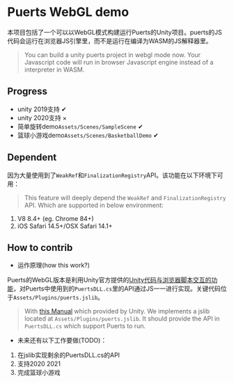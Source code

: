 # Puerts WebGL demo
本项目包括了一个可以以WebGL模式构建运行Puerts的Unity项目。puerts的JS代码会运行在浏览器JS引擎里，而不是运行在编译为WASM的JS解释器里。
> You can build a unity puerts project in webgl mode now. Your Javascript code will run in browser Javascript engine instead of a interpreter in WASM.

## Progress
* unity 2019支持 ✔
* unity 2020支持 ×
* 简单旋转demo`Assets/Scenes/SampleScene` ✔
* 篮球小游戏demo`Assets/Scenes/BasketballDemo` ✔

## Dependent
因为大量使用到了`WeakRef`和`FinalizationRegistry`API。该功能在以下环境下可用：
> This feature will deeply depend the `WeakRef` and `FinalizationRegistry` API. Which are supported in below environment:
1. V8 8.4+ (eg. Chrome 84+)
2. iOS Safari 14.5+/OSX Safari 14.1+

## How to contrib
* 运作原理(how this work?)

Puerts的WebGL版本是利用Unity官方提供的[Unity代码与浏览器脚本交互的功能](https://docs.unity3d.com/2018.4/Documentation/Manual/webgl-interactingwithbrowserscripting.html)，对Puerts中使用到的`PuertsDLL.cs`里的API通过JS一一进行实现。关键代码位于`Assets/Plugins/puerts.jslib`。
> With [this Manual](https://docs.unity3d.com/2018.4/Documentation/Manual/webgl-interactingwithbrowserscripting.html) which provided by Unity. We implements a jslib located at `Assets/Plugins/puerts.jslib`. It should provide the API in `PuertsDLL.cs` which support Puerts to run.

* 未来还有以下工作要做(TODO)：

1. 在jslib实现剩余的PuertsDLL.cs的API
2. 支持2020 2021
3. 完成篮球小游戏